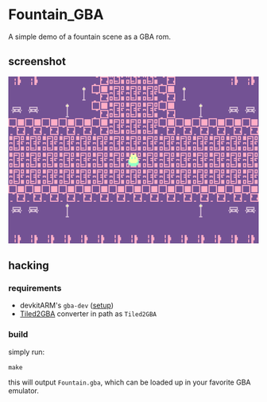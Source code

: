 
# Fountain_GBA

A simple demo of a fountain scene as a GBA rom.

## screenshot

![screenshot](media/Fountain_0.png)

## hacking

### requirements
- devkitARM's `gba-dev` ([setup](https://devkitpro.org/wiki/Getting_Started))
- [Tiled2GBA](https://github.com/LucvandenBrand/Tiled2GBA/tree/master/converter) converter in path as `Tiled2GBA`

### build

simply run:
```
make
```

this will output `Fountain.gba`, which can be loaded up in your favorite GBA emulator.
